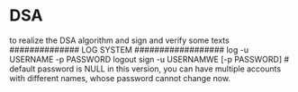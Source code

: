 # DSA
to realize the DSA algorithm and sign and verify some texts
############## LOG SYSTEM ##################
log -u USERNAME -p PASSWORD
logout
sign -u USERNAMWE [-p PASSWORD] # default password is NULL
in this version, you can have multiple accounts with different names, whose password cannot change now.
